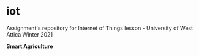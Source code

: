 # iot
Assignment's repository for Internet of Things lesson - University of West Attica Winter 2021

**Smart Agriculture**
